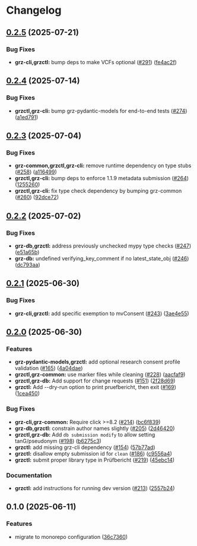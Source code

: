 # Changelog

## [0.2.5](https://github.com/BfArM-MVH/grz-tools/compare/grzctl-v0.2.4...grzctl-v0.2.5) (2025-07-21)


### Bug Fixes

* **grz-cli,grzctl:** bump deps to make VCFs optional ([#291](https://github.com/BfArM-MVH/grz-tools/issues/291)) ([fe4ac2f](https://github.com/BfArM-MVH/grz-tools/commit/fe4ac2f8230b804ad9ec2c6d2102207ab97b0365))

## [0.2.4](https://github.com/BfArM-MVH/grz-tools/compare/grzctl-v0.2.3...grzctl-v0.2.4) (2025-07-14)


### Bug Fixes

* **grzctl,grz-cli:** bump grz-pydantic-models for end-to-end tests ([#274](https://github.com/BfArM-MVH/grz-tools/issues/274)) ([a1ed791](https://github.com/BfArM-MVH/grz-tools/commit/a1ed791f1f9fce52d08f8e70fba12a674336d250))

## [0.2.3](https://github.com/BfArM-MVH/grz-tools/compare/grzctl-v0.2.2...grzctl-v0.2.3) (2025-07-04)


### Bug Fixes

* **grz-common,grzctl,grz-cli:** remove runtime dependency on type stubs ([#258](https://github.com/BfArM-MVH/grz-tools/issues/258)) ([a116499](https://github.com/BfArM-MVH/grz-tools/commit/a116499de19655ec9c4a43093c2c077dd10efbbc))
* **grzctl,grz-cli:** bump deps to enforce 1.1.9 metadata submission ([#264](https://github.com/BfArM-MVH/grz-tools/issues/264)) ([1255260](https://github.com/BfArM-MVH/grz-tools/commit/1255260e4af25d342e1c17e803aa6f6152de69c7))
* **grzctl,grz-cli:** fix type check dependency by bumping grz-common ([#260](https://github.com/BfArM-MVH/grz-tools/issues/260)) ([92dce72](https://github.com/BfArM-MVH/grz-tools/commit/92dce723d8d2fbc7c11d03e2ebea98f7a0f4da19))

## [0.2.2](https://github.com/BfArM-MVH/grz-tools/compare/grzctl-v0.2.1...grzctl-v0.2.2) (2025-07-02)


### Bug Fixes

* **grz-db,grzctl:** address previously unchecked mypy type checks ([#247](https://github.com/BfArM-MVH/grz-tools/issues/247)) ([e51a65b](https://github.com/BfArM-MVH/grz-tools/commit/e51a65b090c891f44c6c4cc7199138d4cb15c07a))
* **grz-db:** undefined verifying_key_comment if no latest_state_obj ([#246](https://github.com/BfArM-MVH/grz-tools/issues/246)) ([dc793aa](https://github.com/BfArM-MVH/grz-tools/commit/dc793aaa4be33ff2a55dd2017869dc3bfea9f22d))

## [0.2.1](https://github.com/BfArM-MVH/grz-tools/compare/grzctl-v0.2.0...grzctl-v0.2.1) (2025-06-30)


### Bug Fixes

* **grz-cli,grzctl:** add specific exemption to mvConsent ([#243](https://github.com/BfArM-MVH/grz-tools/issues/243)) ([3ae4e55](https://github.com/BfArM-MVH/grz-tools/commit/3ae4e5513259933671146c40458e2c485a8fa612))

## [0.2.0](https://github.com/BfArM-MVH/grz-tools/compare/grzctl-v0.1.0...grzctl-v0.2.0) (2025-06-30)


### Features

* **grz-pydantic-models,grzctl:** add optional research consent profile validation ([#165](https://github.com/BfArM-MVH/grz-tools/issues/165)) ([4a04dae](https://github.com/BfArM-MVH/grz-tools/commit/4a04daebf5936f0b398b2d7db03cf0f0f372970b))
* **grzctl,grz-common:** use marker files while cleaning ([#228](https://github.com/BfArM-MVH/grz-tools/issues/228)) ([aacfaf9](https://github.com/BfArM-MVH/grz-tools/commit/aacfaf9a5da1c9d36835f679e522ef0376dde1d4))
* **grzctl,grz-db:** Add support for change requests ([#151](https://github.com/BfArM-MVH/grz-tools/issues/151)) ([2f28d69](https://github.com/BfArM-MVH/grz-tools/commit/2f28d691b72da2d904391680ff72b1f9a3a22254))
* **grzctl:** Add --dry-run option to print pruefbericht, then exit ([#169](https://github.com/BfArM-MVH/grz-tools/issues/169)) ([1cea450](https://github.com/BfArM-MVH/grz-tools/commit/1cea4500dd563fe46531e535471afcb8b3b1bb8e))


### Bug Fixes

* **grz-cli,grz-common:** Require click &gt;=8.2 ([#214](https://github.com/BfArM-MVH/grz-tools/issues/214)) ([bc6f839](https://github.com/BfArM-MVH/grz-tools/commit/bc6f839efa3a7b88025af66199b7eea06ac688ef))
* **grz-db,grzctl:** constrain author names slightly ([#205](https://github.com/BfArM-MVH/grz-tools/issues/205)) ([2d46420](https://github.com/BfArM-MVH/grz-tools/commit/2d464204fb8d07773d04d31b6fa93208e4181f22))
* **grzctl,grz-db:** Add `db submission modify` to allow setting tanG/pseudonym ([#198](https://github.com/BfArM-MVH/grz-tools/issues/198)) ([b6275c3](https://github.com/BfArM-MVH/grz-tools/commit/b6275c38b134e6d334dc158c9c98631e62750b68))
* **grzctl:** add missing grz-cli dependency ([#154](https://github.com/BfArM-MVH/grz-tools/issues/154)) ([57b77ad](https://github.com/BfArM-MVH/grz-tools/commit/57b77adb358ac1c5befba6df3dbc4297908fb953))
* **grzctl:** disallow empty submission id for `clean` ([#186](https://github.com/BfArM-MVH/grz-tools/issues/186)) ([c9556a4](https://github.com/BfArM-MVH/grz-tools/commit/c9556a4d3d80dbf36d2e5d7feed573df248711b4))
* **grzctl:** submit proper library type in Prüfbericht ([#219](https://github.com/BfArM-MVH/grz-tools/issues/219)) ([45ebc14](https://github.com/BfArM-MVH/grz-tools/commit/45ebc14e408558f06fd92055f74efc092002174a))


### Documentation

* **grzctl:** add instructions for running dev version ([#213](https://github.com/BfArM-MVH/grz-tools/issues/213)) ([2557b24](https://github.com/BfArM-MVH/grz-tools/commit/2557b24885a04c85ef1156b56471d98c933ff81d))

## 0.1.0 (2025-06-11)


### Features

* migrate to monorepo configuration ([36c7360](https://github.com/BfArM-MVH/grz-tools/commit/36c736044ce09473cc664b4471117465c5cab9a3))
